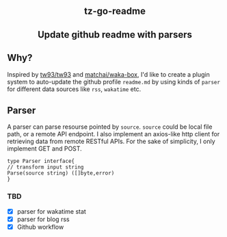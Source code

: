 <div align="center">
<h2>tz-go-readme<h2>
<p>Update github readme with parsers</p>
</div>

## Why?
Inspired by [tw93/tw93](https://github.com/tw93/tw93) and [matchai/waka-box](https://github.com/matchai/waka-box), I'd like to create a plugin system to auto-update the github profile `readme.md` by using kinds of `parser` for different data sources like `rss`, `wakatime` etc.

## Parser

A parser can parse resourse pointed by `source`. `source` could be local file path, or a remote API endpoint.
I also implement an axios-like http client for retrieving data from remote RESTful APIs. For the sake of simplicity, I only implement GET and POST. 

```
type Parser interface{
// transform input string
Parse(source string) ([]byte,error) 
}
```

### TBD
- [x] parser for wakatime stat
- [x] parser for blog rss
- [x] Github workflow
